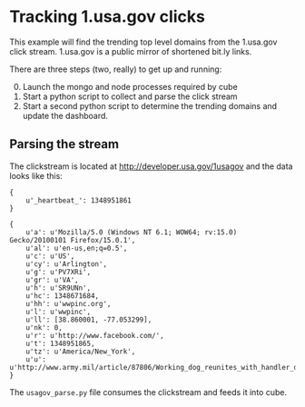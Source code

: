 # Tracking 1.usa.gov clicks

This example will find the trending top level domains from the 1.usa.gov click stream. 1.usa.gov is a public mirror of shortened bit.ly links.

There are three steps (two, really) to get up and running:

0. Launch the mongo and node processes required by cube
1. Start a python script to collect and parse the click stream
2. Start a second python script to determine the trending domains and update the dashboard.

## Parsing the stream

The clickstream is located at http://developer.usa.gov/1usagov and the data looks like this:

```{python}
{
    u'_heartbeat_': 1348951861
}

{
    u'a': u'Mozilla/5.0 (Windows NT 6.1; WOW64; rv:15.0) Gecko/20100101 Firefox/15.0.1',
    u'al': u'en-us,en;q=0.5',
    u'c': u'US',
    u'cy': u'Arlington',
    u'g': u'PV7XRi',
    u'gr': u'VA',
    u'h': u'SR9UNn',
    u'hc': 1348671684,
    u'hh': u'wwpinc.org',
    u'l': u'wwpinc',
    u'll': [38.860001, -77.053299],
    u'nk': 0,
    u'r': u'http://www.facebook.com/',
    u't': 1348951865,
    u'tz': u'America/New_York',
    u'u': u'http://www.army.mil/article/87806/Working_dog_reunites_with_handler_during_bedside_hospital_visit/'
}
```

The `usagov_parse.py` file consumes the clickstream and feeds it into cube.